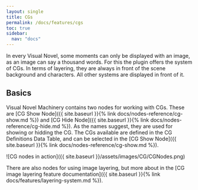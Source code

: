```yaml
---
layout: single
title: CGs
permalink: /docs/features/cgs
toc: true
sidebar:
  nav: "docs"
---
```




In every Visual Novel, some moments can only be displayed with an image, as an image can say a thousand words. For this the plugin offers the system of CGs. In terms of layering, they are always in front of the scene background and characters. All other systems are displayed in front of it.

## Basics

Visual Novel Machinery contains two nodes for working with CGs. These are [CG Show Node]({{ site.baseurl }}{% link docs/nodes-reference/cg-show.md %}) and [CG Hide Node]({{ site.baseurl }}{% link docs/nodes-reference/cg-hide.md %}). As the names suggest, they are used for showing or hidding the CG. The CGs available are defined in the CG Definitions Data Table, and can be selected in the [CG Show Node]({{ site.baseurl }}{% link docs/nodes-reference/cg-show.md %}).

![CG nodes in action]({{ site.baseurl }}/assets/images/CG/CGNodes.png)

There are also nodes for using image layering, but more about in the [CG image layering feature documentation]({{ site.baseurl }}{% link docs/features/layering-system.md %}).